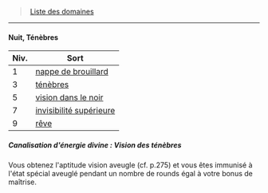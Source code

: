 ﻿---
!GenericItem
Id: cleric_priest_hd.md#nuit-ténèbres
ParentLink: cleric_priest_hd.md#liste-des-domaines
Name: Nuit, Ténèbres
ParentName: Liste des domaines
NameLevel: 4
Attributes: {}
---
> [Liste des domaines](hd_cleric_priest_liste_des_domaines.md)

---

#### Nuit, Ténèbres

|Niv.|Sort|
|---|---|
|1|[nappe de brouillard](hd_spells_nappe_de_brouillard.md)|
|3|[ténèbres](hd_spells_tenebres.md)|
|5|[vision dans le noir](hd_spells_vision_dans_le_noir.md)|
|7|[invisibilité supérieure](hd_spells_invisibilite_superieure.md)|
|9|[rêve](hd_spells_reve.md)|

##### Canalisation d'énergie divine : Vision des ténèbres

Vous obtenez l'aptitude vision aveugle (cf. p.275) et vous êtes immunisé à l'état spécial aveuglé pendant un nombre de rounds égal à votre bonus de maîtrise.


